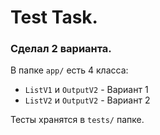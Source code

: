 # Test Task.

### Сделал 2 варианта.

В папке `app/` есть 4 класса:
* `ListV1` и `OutputV2` - Вариант 1
* `ListV2` и `OutputV2` - Вариант 2

Тесты хранятся в `tests/` папке.
